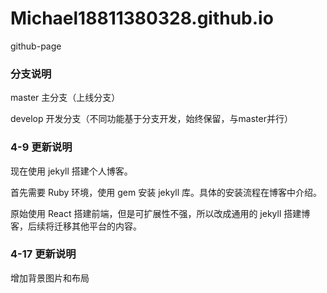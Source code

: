 # Michael18811380328.github.io

github-page

### 分支说明

master 主分支（上线分支）

develop 开发分支（不同功能基于分支开发，始终保留，与master并行）


### 4-9 更新说明

现在使用 jekyll 搭建个人博客。

首先需要 Ruby 环境，使用 gem 安装 jekyll 库。具体的安装流程在博客中介绍。

原始使用 React 搭建前端，但是可扩展性不强，所以改成通用的 jekyll 搭建博客，后续将迁移其他平台的内容。

### 4-17 更新说明

增加背景图片和布局
